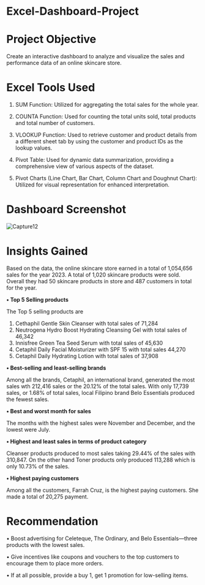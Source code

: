 # Excel-Dashboard-Project

# Project Objective
Create an interactive dashboard to analyze and visualize the sales and performance data of an online skincare store. 

# Excel Tools Used
1. SUM Function: Utilized for aggregating the total sales for the whole year.

2. COUNTA Function: Used for counting the total units sold, total products and total number of customers.

3. VLOOKUP Function: Used to retrieve customer and product details from a different sheet tab by using the customer and product IDs as the lookup values.

4. Pivot Table: Used for dynamic data summarization, providing a comprehensive view of various aspects of the dataset.

5. Pivot Charts (Line Chart, Bar Chart, Column Chart and Doughnut Chart): Utilized for visual representation for enhanced interpretation.


# Dashboard Screenshot
![Capture12](https://github.com/roxxoxc24/Excel-Dashboard-Project/assets/162118104/066beb6e-d577-4ac4-8d70-29aec1163635)



# Insights Gained
Based on the data, the online skincare store earned in a total of 1,054,656 sales for the year 2023. A total of 1,020 skincare products were sold. Overall they had 50 skincare products in store and 487 customers in total for the year.

**• Top 5 Selling products**

The Top 5 selling products are 
1. Cethaphil Gentle Skin Cleanser with total sales of 71,284
2. Neutrogena Hydro Boost Hydrating Cleansing Gel with total sales of 46,342
3. Innisfree Green Tea Seed Serum with total sales of 45,630
4. Cetaphil Daily Facial Moisturizer with SPF 15 with total sales 44,270
5. Cetaphil Daily Hydrating Lotion with total sales of 37,908


**• Best-selling and least-selling brands**

Among all the brands, Cetaphil, an international brand, generated the most sales wth 212,416 sales or the 20.12% of the total sales.
With only 17,739 sales, or 1.68% of total sales, local Filipino brand Belo Essentials produced the fewest sales.

**• Best and worst month for sales**

The months with the highest sales were November and December, and the lowest were July.

**• Highest and least sales in terms of product category**

Cleanser products produced to most sales taking 29.44% of the sales with 310,847. 
On the other hand Toner products only produced 113,288 which is only 10.73% of the sales.


**• Highest paying customers**

Among all the customers, Farrah Cruz, is the highest paying customers. She made a total of 20,275 payment.


# Recommendation

• Boost advertising for Celeteque, The Ordinary, and Belo Essentials—three products with the lowest sales.

• Give incentives like coupons and vouchers to the top customers to encourage them to place more orders.

• If at all possible, provide a buy 1, get 1 promotion for low-selling items.
